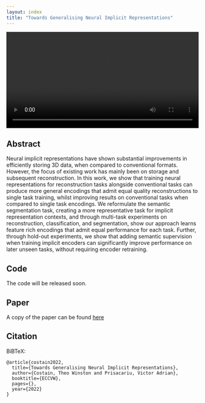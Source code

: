 ```yaml
---
layout: index
title: "Towards Generalising Neural Implicit Representations"
---
```


<video width="100%" src="assets/presentation.mp4"></video>


## Abstract
Neural implicit representations have shown substantial improvements in efficiently storing 3D data, when
compared to conventional formats.
However, the focus of existing work has mainly been on storage and subsequent reconstruction.
In this work, we show that training neural representations for reconstruction tasks alongside
conventional tasks can produce more general encodings that admit equal quality reconstructions to single
task training, whilst improving results on conventional tasks when compared to single task encodings.
We reformulate the semantic segmentation task, creating a more representative task for implicit
representation contexts, and through multi-task experiments on reconstruction, classification, and
segmentation, show our approach learns feature rich encodings that admit equal performance for each
task.
Further, through hold-out experiments, we show that adding semantic supervision when training implicit
encoders can significantly improve performance on later unseen tasks, without requiring encoder
retraining.

## Code

The code will be released soon.

## Paper
A copy of the paper can be found [here](assets/paper.pdf)

## Citation

BiBTeX:

```
@article{costain2022,
  title={Towards Generalising Neural Implicit Representations},
  author={Costain, Theo Winston and Prisacariu, Victor Adrian},
  booktitle={ECCVW},
  pages={},
  year={2022}
}
```